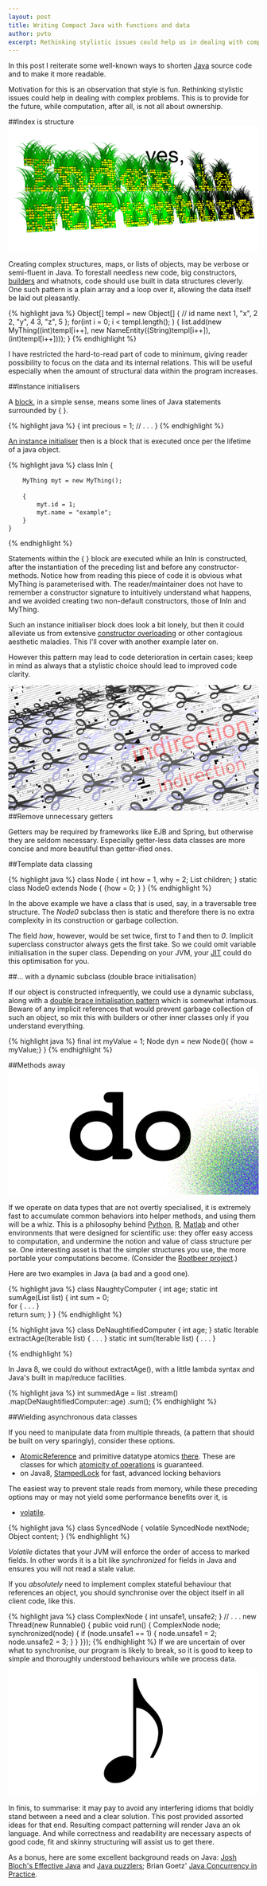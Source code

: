 ```yaml
---
layout: post
title: Writing Compact Java with functions and data
author: pvto
excerpt: Rethinking stylistic issues could help us in dealing with complex problems. Computation is not all about ownership.
---
```



In this post I reiterate some well-known ways to shorten [Java](http://www.oracle.com/technetwork/java/index.html) source code and to make it more readable.

Motivation for this is an observation that style is fun.  Rethinking stylistic issues could help in dealing with complex problems.  This is to provide for the future, while computation, after all, is not all about ownership.


##Index is structure
![Index is structure](/img/index-is-structure.png)

Creating complex structures, maps, or lists of objects, may be verbose or semi-fluent in Java.  To forestall needless new code, big constructors, [builders](http://en.wikipedia.org/wiki/Builder_pattern) and whatnots, code should use built in data structures cleverly.  One such pattern is a plain array and a loop over it, allowing the data itself be laid out pleasantly.

{% highlight java %}
    Object[] templ = new Object[] {
        // id   name  next
        1, "x", 2
        2, "y", 4
        3, "z", 5
    };
    for(int i = 0; i < templ.length(); ) {
        list.add(new MyThing((int)templ[i++], 
            new NameEntity((String)templ[i++]), (int)templ[i++])));
    }
{% endhighlight %}

I have restricted the hard-to-read part of code to minimum, giving reader possibility to focus on the data and its internal relations.  This will be useful especially when the amount of structural data within the program increases.

##Instance initialisers

A [block](http://docs.oracle.com/javase/specs/jls/se8/html/jls-14.html#jls-14.2), in a simple sense, means some lines of Java statements surrounded by { }.

{% highlight java %}
    {
        int precious = 1;
        // . . .
    }
{% endhighlight %}

[An instance initialiser](http://docs.oracle.com/javase/specs/jls/se8/html/jls-8.html#jls-8.6) then is a block that is executed once per the lifetime of a java object.

{% highlight java %}
    class InIn {

        MyThing myt = new MyThing();

        {
            myt.id = 1;
            myt.name = "example";
        }
    }
{% endhighlight %}

Statements within the { } block are executed while an InIn is constructed, after the instantiation of the preceding list and before any constructor-methods.  Notice how from reading this piece of code it is obvious what MyThing is parameterised with. The reader/maintainer does not have to remember a constructor signature to intuitively understand what happens, and we avoided creating two non-default constructors, those of InIn and MyThing.

Such an instance initialiser block does look a bit lonely, but then it could alleviate us from extensive [constructor overloading](http://docs.oracle.com/javase/specs/jls/se8/html/jls-8.html#jls-8.8.8) or other contagious aesthetic maladies.  This I'll cover with another example later on.

However this pattern may lead to code deterioration in certain cases; keep in mind as always that a stylistic choice should lead to improved code clarity.

![Scissors](/img/scissors.png)
##Remove unnecessary getters

Getters may be required by frameworks like EJB and Spring, but otherwise they are seldom necessary.  Especially getter-less data classes are more concise and more beautiful than getter-ified ones.

##Template data classing

{% highlight java %}
    class Node {
        int how = 1, why = 2;
        List<Node> children;
    }
    static class Node0 extends Node { {how = 0; } }
{% endhighlight %}

In the above example we have a class that is used, say, in a traversable tree structure.  The *Node0* subclass then is static and therefore there is no extra complexity in its construction or garbage collection.

The field *how*, however, would be set twice, first to *1* and then to *0*.  Implicit superclass constructor always gets the first take.  So we could omit variable initialisation in the super class.  Depending on your JVM, your [JIT](http://www.javaworld.com/article/2078635/enterprise-middleware/jvm-performance-optimization--part-2--compilers.html) could do this optimisation for you.


##... with a dynamic subclass (double brace initialisation)

If our object is constructed infrequently, we could use a dynamic subclass, along with a [double brace initialisation pattern](http://www.ayp-sd.blogspot.fi/2012/12/double-brace-initialization-in-java.html) which is somewhat infamous.  Beware of any implicit references that would prevent garbage collection of such an object, so mix this with builders or other inner classes only if you understand everything.

{% highlight java %}
    final int myValue = 1;
    Node dyn = new Node(){ {how = myValue;} }
{% endhighlight %}


##Methods away
![do](/img/do.png)

If we operate on data types that are not overtly specialised, it is extremely fast to accumulate common behaviors into helper methods, and using them will be a whiz.  This is a philosophy behind [Python](https://www.python.org/), [R](http://www.r-project.org/), [Matlab](http://www.mathworks.se/products/matlab/) and other environments that were designed for scientific use:  they offer easy access to computation, and undermine the notion and value of class structure per se.  One interesting asset is that the simpler structures you use, the more portable your computations become.  (Consider the [Rootbeer project](https://github.com/pcpratts/rootbeer1).)

Here are two examples in Java (a bad and a good one).

{% highlight java %}
    class NaughtyComputer {
        int age;
        static int sumAge(List<NaughtyComputer> list) {
            int sum = 0;            
            for { . . . }            
            return sum;
        }
    }
{% endhighlight %}

{% highlight java %}
    class DeNaughtifiedComputer {
        int age;
    }
    static Iterable<Integer> extractAge(Iterable<DeNaughtifiedComputer> list) { 
        . . .
    }
    static int sum(Iterable<Integer> list) { . . . }

{% endhighlight %}

In Java 8, we could do without extractAge(), with a little lambda syntax and Java's built in map/reduce facilities.

{% highlight java %}
    int summedAge = list
        .stream()
        .map(DeNaughtifiedComputer::age)
        .sum();
{% endhighlight %}

##Wielding asynchronous data classes

If you need to manipulate data from multiple threads, (a pattern that should be built on very sparingly), consider these options.

* [AtomicReference](http://docs.oracle.com/javase/8/docs/api/java/util/concurrent/atomic/AtomicReference.html) and primitive datatype atomics [there](http://docs.oracle.com/javase/8/docs/api/java/util/concurrent/atomic/package-frame.html).  These are classes for which [atomicity of operations](http://en.wikipedia.org/wiki/Atomicity_(programming)) is guaranteed.
* on Java8, [StampedLock](http://docs.oracle.com/javase/8/docs/api/java/util/concurrent/locks/StampedLock.html) for fast, advanced locking behaviors

The easiest way to prevent stale reads from memory, while these preceding options may or may not yield some performance benefits over it, is

* [volatile](http://docs.oracle.com/javase/specs/jls/se8/html/jls-8.html#jls-8.3.1.4). 

{% highlight java %}
    class SyncedNode {
        volatile SyncedNode nextNode;   
        Object content;
    }
{% endhighlight %}

*Volatile* dictates that your JVM will enforce the order of access to marked fields.  In other words it is a bit like *synchronized* for fields in Java and ensures you will not read a stale value.

If you *absolutely* need to implement complex stateful behaviour that references an object, you should synchronise over the object itself in all client code, like this.

{% highlight java %}
    class ComplexNode {
        int unsafe1, unsafe2;
    }
    // . . .
    new Thread(new Runnable() {  public void run() {
        ComplexNode node;
        synchronized(node) {
            if (node.unsafe1 == 1) {
                node.unsafe1 = 2;            node.unsafe2 = 3;
            }
        }
    }});
{% endhighlight %}
If we are uncertain of over what to synchronise, our program is likely to break, so it is good to keep to simple and thoroughly understood behaviours while we process data.

![note](/img/note.png)

In finis, to summarise: it may pay to avoid any interfering idioms that boldly stand between a need and a clear solution.  This post provided assorted ideas for that end.  Resulting compact patterning will render Java an ok language.  And while correctness and readability are necessary aspects of good code, fit and skinny structuring will assist us to get there.

As a bonus, here are some excellent background reads on Java: [Josh Bloch's Effective Java](http://www.amazon.com/Effective-Java-Edition-Joshua-Bloch/dp/0321356683/ref=sr_1_1?ie=UTF8&qid=1403521178&sr=8-1&keywords=josh+bloch) and [Java puzzlers](http://www.amazon.com/Java%C2%BF-Puzzlers-Traps-Pitfalls-Corner/dp/032133678X/ref=sr_1_2?ie=UTF8&qid=1403521213&sr=8-2&keywords=josh+bloch); Brian Goetz' [Java Concurrency in Practice](http://www.amazon.com/Java-Concurrency-Practice-Brian-Goetz/dp/0321349601/ref=sr_1_1?s=books&ie=UTF8&qid=1403521289&sr=1-1&keywords=java+concurrency+in+practice).
